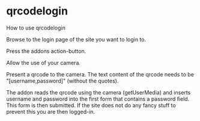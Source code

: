 # qrcodelogin

How to use qrcodelogin

Browse to the login page of the site you want to login to.

Press the addons action-button.

Allow the use of your camera.

Present a qrcode to the camera.
The text content of the qrcode needs to be "[username,password]" (without the quotes).

The addon reads the qrcode using the camera (getUserMedia) and inserts username and password into the first form that contains a password field. This form is then submitted.
If the site does not do any fancy stuff to prevent this you are then logged-in.


